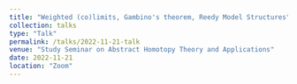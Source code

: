 ```yaml
---
title: "Weighted (co)limits, Gambino's theorem, Reedy Model Structures"
collection: talks
type: "Talk"
permalink: /talks/2022-11-21-talk
venue: "Study Seminar on Abstract Homotopy Theory and Applications"
date: 2022-11-21
location: "Zoom"
---
```

